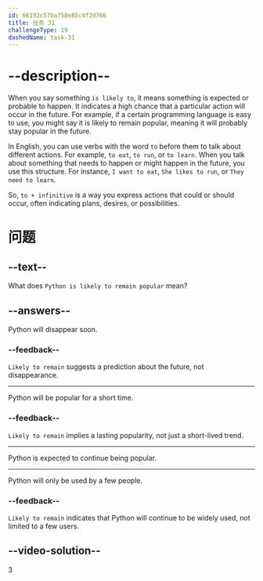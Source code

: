```yaml
---
id: 66192c57ba758e85c4f2d766
title: 任务 31
challengeType: 19
dashedName: task-31
---
```


# --description--

When you say something `is likely to`, it means something is expected or probable to happen. It indicates a high chance that a particular action will occur in the future. For example, if a certain programming language is easy to use, you might say it is likely to remain popular, meaning it will probably stay popular in the future.

In English, you can use verbs with the word `to` before them to talk about different actions. For example, `to eat`, `to run`, or `to learn`. When you talk about something that needs to happen or might happen in the future, you use this structure. For instance, `I want to eat`, `She likes to run`, or `They need to learn`.

So, `to + infinitive` is a way you express actions that could or should occur, often indicating plans, desires, or possibilities.

# 问题

## --text--

What does `Python is likely to remain popular` mean?

## --answers--

Python will disappear soon.

### --feedback--

`Likely to remain` suggests a prediction about the future, not disappearance.

---

Python will be popular for a short time.

### --feedback--

`Likely to remain` implies a lasting popularity, not just a short-lived trend.

---

Python is expected to continue being popular.

---

Python will only be used by a few people.

### --feedback--

`Likely to remain` indicates that Python will continue to be widely used, not limited to a few users.

## --video-solution--

3
